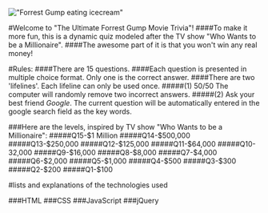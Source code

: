 <!-- 1.a description of your game ([Use Your Game's Name])
2.lists and explanations of the technologies used (Technologies),
3.the design approach taken (Design),
4.installation instructions (Get Started), and
5.unsolved problems and/or planned features (Next Steps). -->
!["Forrest Gump eating icecream"](http://forrestgump.com/wp-content/uploads/2014/12/forrest-gump1__140605215604.png) 

#Welcome to "The Ultimate Forrest Gump Movie Trivia"! 
####To make it more fun, this is a dynamic quiz modeled after the TV show "Who Wants to be a Millionaire".
####The awesome part of it is that you won't win any real money! 

#Rules:
####There are 15 questions.
####Each question is presented in multiple choice format. Only one is the correct answer.
####There are two 'lifelines'. Each lifeline can only be used once. 
#####(1) 50/50	The computer will randomly remove two incorrect answers.
#####(2) Ask your best friend *Google*. The current question will be automatically entered in the google search field as the key words.

###Here are the levels, inspired by TV show "Who Wants to be a Millionaire":
#####Q15-$1 Million
#####Q14-$500,000
#####Q13-$250,000
#####Q12-$125,000
#####Q11-$64,000
#####Q10-32,000
#####Q9-$16,000
#####Q8-$8,000
#####Q7-$4,000
#####Q6-$2,000
#####Q5-$1,000
#####Q4-$500
#####Q3-$300
#####Q2-$200
#####Q1-$100

#lists and explanations of the technologies used 

###HTML
###CSS
###JavaScript
###jQuery

